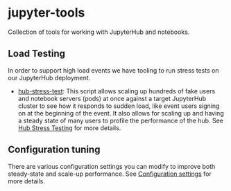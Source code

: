 # jupyter-tools

Collection of tools for working with JupyterHub and notebooks.

## Load Testing

In order to support high load events we have tooling to run stress tests on our JupyterHub deployment.

* [hub-stress-test](scripts/hub-stress-test.py): This script allows scaling up hundreds of fake users and notebook
  servers (pods) at once against a target JupyterHub cluster to see how it responds to sudden load, like event users
  signing on at the beginning of the event. It also allows for scaling up and having a steady state of many users
  to profile the performance of the hub. See [Hub Stress Testing](docs/stress-test.md) for more details.

## Configuration tuning
There are various configuration settings you can modify to improve both steady-state and scale-up
performance. See [Configuration settings](docs/configuration.md) for more details.
